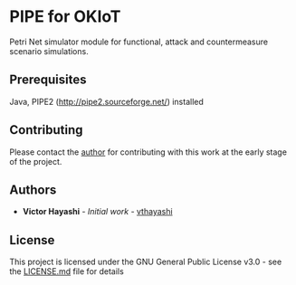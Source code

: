 # PIPE for OKIoT

Petri Net simulator module for functional, attack and countermeasure scenario simulations.

## Prerequisites

Java, PIPE2 (http://pipe2.sourceforge.net/) installed

## Contributing

Please contact the [author](https://www.linkedin.com/in/victor-hayashi-885083131/) for contributing with this work at the early stage of the project.

## Authors

* **Victor Hayashi** - *Initial work* - [vthayashi](https://github.com/vthayashi)

## License

This project is licensed under the GNU General Public License v3.0 - see the [LICENSE.md](LICENSE.md) file for details
